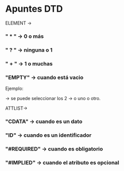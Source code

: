 # Apuntes DTD

ELEMENT ->

### " * " -> 0 o más
### " ? " -> ninguna o 1
### " + " -> 1 o muchas
### "EMPTY" -> cuando está vacio

Ejemplo: 
<!ELEMENT bebida (refrescos*, agua?)> -> se puede seleccionar los 2

<!ELEMENT bebida (refrescos* | agua?)>  -> o uno o otro.
ATTLIST->
### "CDATA" -> cuando es un dato
### "ID" -> cuando es un identificador
### "#REQUIRED" -> cuando es obligatorio   
### "#IMPLIED" -> cuando el atributo es opcional
